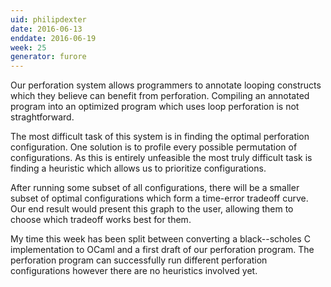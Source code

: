 ```yaml
---
uid: philipdexter
date: 2016-06-13
enddate: 2016-06-19
week: 25
generator: furore
---
```


Our perforation system allows programmers to annotate looping constructs which they believe can benefit from perforation. Compiling an annotated program into an optimized program which uses loop perforation is not straghtforward.

The most difficult task of this system is in finding the optimal perforation configuration. One solution is to profile every possible permutation of configurations. As this is entirely unfeasible the most truly difficult task is finding a heuristic which allows us to prioritize configurations.

After running some subset of all configurations, there will be a smaller subset of optimal configurations which form a time-error tradeoff curve. Our end result would present this graph to the user, allowing them to choose which tradeoff works best for them.

My time this week has been split between converting a black--scholes C implementation to OCaml and a first draft of our perforation program. The perforation program can successfully run different perforation configurations however there are no heuristics involved yet.

